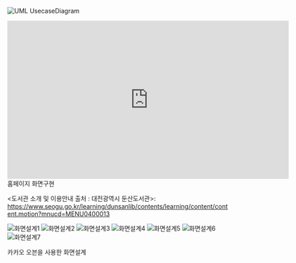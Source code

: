 
![UML](https://user-images.githubusercontent.com/117959845/204217434-32b77856-7184-4336-92d5-a4c2169f2cc0.PNG)
UsecaseDiagram

<iframe title="AI개발공통기술1-평가과제제출" width="640" height="360" src="https://play-tv.kakao.com/embed/player/cliplink/rvx41gx2kzrr8etmt0mgkgoqr@my?service=player_share" allowfullscreen frameborder="0" scrolling="no" allow="autoplay; fullscreen; encrypted-media"></iframe>
홈페이지 화면구현

<도서관 소개 및 이용안내 출처 : 대전광역시 둔산도서관>: https://www.seogu.go.kr/learning/dunsanlib/contents/learning/content/content.motion?mnucd=MENU0400013


![화면설계1](https://user-images.githubusercontent.com/117959845/204217626-c7832111-b412-4a92-8d45-1d67dce467d7.PNG)
![화면설계2](https://user-images.githubusercontent.com/117959845/204217632-de523f25-9f6c-494a-9148-f06b476374a9.PNG)
![화면설계3](https://user-images.githubusercontent.com/117959845/204217642-37c60c06-b1fd-4865-8e39-073aaf43582f.PNG)
![화면설계4](https://user-images.githubusercontent.com/117959845/204217682-3fbd8fc0-ffc6-4f66-873f-bd09b2378419.PNG)
![화면설계5](https://user-images.githubusercontent.com/117959845/204217692-e19baeae-b496-4a12-8449-ac4c9ca88ee8.PNG)
![화면설계6](https://user-images.githubusercontent.com/117959845/204217700-7647424b-ced5-4592-8c7a-74f286aa374a.PNG)
![화면설계7](https://user-images.githubusercontent.com/117959845/204217706-50cdd2e6-4688-43b3-97a5-70c5635ffb47.PNG)

카카오 오븐을 사용한 화면설계


